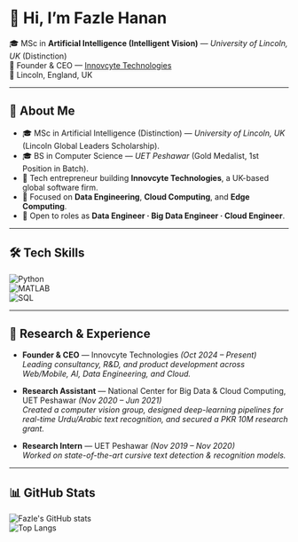 # 🌟 Hi, I’m **Fazle Hanan**

🎓 MSc in **Artificial Intelligence (Intelligent Vision)** — *University of Lincoln, UK* (Distinction)  
💼 Founder & CEO — [Innovcyte Technologies](https://www.innovcyte.com)  
📍 Lincoln, England, UK  

---

## 🚀 About Me
- 🎓 MSc in Artificial Intelligence (Distinction) — *University of Lincoln, UK* (Lincoln Global Leaders Scholarship).  
- 🎓 BS in Computer Science — *UET Peshawar* (Gold Medalist, 1st Position in Batch).  
- 💼 Tech entrepreneur building **Innovcyte Technologies**, a UK-based global software firm.  
- 🔹 Focused on **Data Engineering**, **Cloud Computing**, and **Edge Computing**.  
- 🤝 Open to roles as **Data Engineer · Big Data Engineer · Cloud Engineer**.  

---

## 🛠️ Tech Skills

![Python](https://img.shields.io/badge/Python-3776AB?style=for-the-badge&logo=python&logoColor=white)  
![MATLAB](https://img.shields.io/badge/MATLAB-FF8000?style=for-the-badge&logo=mathworks&logoColor=white)  
![SQL](https://img.shields.io/badge/SQL-336791?style=for-the-badge)  

---

## 🧪 Research & Experience

- **Founder & CEO** — Innovcyte Technologies *(Oct 2024 – Present)*  
  *Leading consultancy, R&D, and product development across Web/Mobile, AI, Data Engineering, and Cloud.*  

- **Research Assistant** — National Center for Big Data & Cloud Computing, UET Peshawar *(Nov 2020 – Jun 2021)*  
  *Created a computer vision group, designed deep-learning pipelines for real-time Urdu/Arabic text recognition, and secured a PKR 10M research grant.*  

- **Research Intern** — UET Peshawar *(Nov 2019 – Nov 2020)*  
  *Worked on state-of-the-art cursive text detection & recognition models.*  

---

## 📊 GitHub Stats

![Fazle's GitHub stats](https://github-readme-stats.vercel.app/api?username=fazlehannan&show_icons=true&theme=tokyonight)  
![Top Langs](https://github-readme-stats.vercel.)
